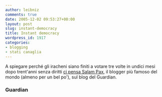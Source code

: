 ```yaml
---
author: leibniz
comments: true
date: 2005-12-02 09:53:27+00:00
layout: post
slug: instant-democracy
title: Instant democracy
wordpress_id: 1917
categories:
- blogging
- stati canaglia
---
```


A spiegare perché gli iracheni siano finiti a votare tre volte in undici mesi dopo trent'anni senza diritti [ci pensa Salam Pax](http://blogs.guardian.co.uk/news/archives/2005/11/24/instant_democracy.html), il blogger più famoso del mondo (almeno per un bel po'), sul blog del Guardian.

### Guardian
